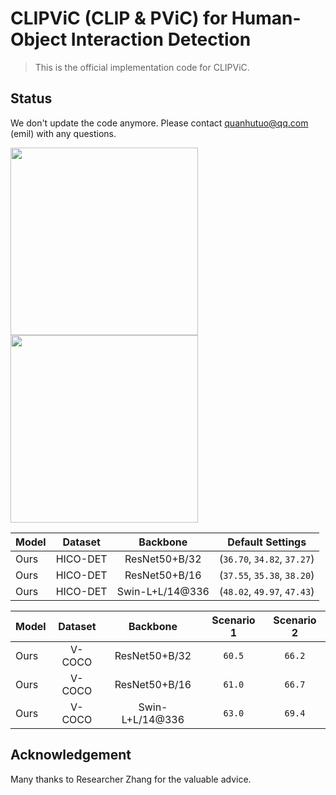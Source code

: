 # CLIPViC (CLIP & PViC) for Human-Object Interaction Detection
> This is the official implementation code for CLIPViC.

## Status
We don't update the code anymore. Please contact quanhutuo@qq.com (emil) with any questions.

<img src="./assets/clip4hoi.png" align="center" height="300">
<img src="./assets/clipvic.png" align="center" height="300">

|Model|Dataset|Backbone|Default Settings|
|:-|:-:|:-:|:-:|
|Ours|HICO-DET|ResNet50+B/32|(`36.70`, `34.82`, `37.27`)|
|Ours|HICO-DET|ResNet50+B/16|(`37.55`, `35.38`, `38.20`)|
|Ours|HICO-DET|Swin-L+L/14@336|(`48.02`, `49.97`, `47.43`)|

|Model|Dataset|Backbone|Scenario 1|Scenario 2|
|:-|:-:|:-:|:-:|:-:|
|Ours|V-COCO|ResNet50+B/32|`60.5`|`66.2`|
|Ours|V-COCO|ResNet50+B/16|`61.0`|`66.7`|
|Ours|V-COCO|Swin-L+L/14@336|`63.0`|`69.4`|

## Acknowledgement
Many thanks to Researcher Zhang for the valuable advice.
